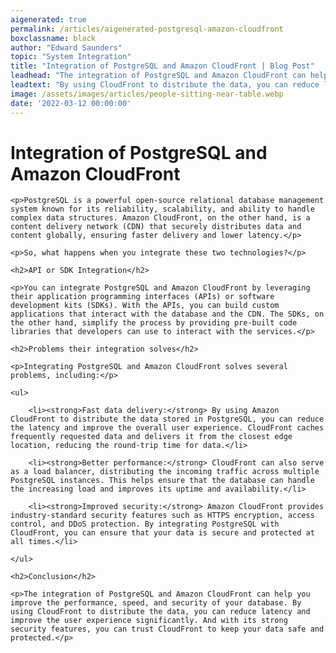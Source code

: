 ```yaml
---
aigenerated: true
permalink: /articles/aigenerated-postgresql-amazon-cloudfront
boxclassname: black
author: "Edward Saunders"
topic: "System Integration"
title: "Integration of PostgreSQL and Amazon CloudFront | Blog Post"
leadhead: "The integration of PostgreSQL and Amazon CloudFront can help you improve the performance, speed, and security of your database"
leadtext: "By using CloudFront to distribute the data, you can reduce latency and improve the user experience significantly. And with its strong security features, you can trust CloudFront to keep your data safe and protected."
image: /assets/images/articles/people-sitting-near-table.webp
date: '2022-03-12 00:00:00'
---
```

<div class="arttext">
    <h1>Integration of PostgreSQL and Amazon CloudFront</h1>

    <p>PostgreSQL is a powerful open-source relational database management system known for its reliability, scalability, and ability to handle complex data structures. Amazon CloudFront, on the other hand, is a content delivery network (CDN) that securely distributes data and content globally, ensuring faster delivery and lower latency.</p>

    <p>So, what happens when you integrate these two technologies?</p>

    <h2>API or SDK Integration</h2>

    <p>You can integrate PostgreSQL and Amazon CloudFront by leveraging their application programming interfaces (APIs) or software development kits (SDKs). With the APIs, you can build custom applications that interact with the database and the CDN. The SDKs, on the other hand, simplify the process by providing pre-built code libraries that developers can use to interact with the services.</p>

    <h2>Problems their integration solves</h2>

    <p>Integrating PostgreSQL and Amazon CloudFront solves several problems, including:</p>

    <ul>

        <li><strong>Fast data delivery:</strong> By using Amazon CloudFront to distribute the data stored in PostgreSQL, you can reduce the latency and improve the overall user experience. CloudFront caches frequently requested data and delivers it from the closest edge location, reducing the round-trip time for data.</li>

        <li><strong>Better performance:</strong> CloudFront can also serve as a load balancer, distributing the incoming traffic across multiple PostgreSQL instances. This helps ensure that the database can handle the increasing load and improves its uptime and availability.</li>

        <li><strong>Improved security:</strong> Amazon CloudFront provides industry-standard security features such as HTTPS encryption, access control, and DDoS protection. By integrating PostgreSQL with CloudFront, you can ensure that your data is secure and protected at all times.</li>

    </ul>

    <h2>Conclusion</h2>

    <p>The integration of PostgreSQL and Amazon CloudFront can help you improve the performance, speed, and security of your database. By using CloudFront to distribute the data, you can reduce latency and improve the user experience significantly. And with its strong security features, you can trust CloudFront to keep your data safe and protected.</p>

</div>